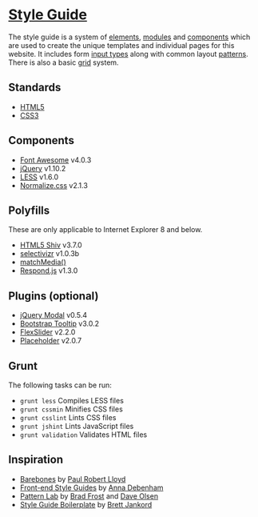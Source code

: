 # [Style Guide](http://joepublicn.com/style-guide/)

The style guide is a system of [elements](http://joepublicn.com/style-guide/elements.html), [modules](http://joepublicn.com/style-guide/modules.html) and [components](http://joepublicn.com/style-guide/components.html) which are used to create the unique templates and individual pages for this website. It includes form [input types](http://joepublicn.com/style-guide/forms.html#sg-form-input-types) along with common layout [patterns](http://joepublicn.com/style-guide/forms.html#sg-form-layout-default). There is also a basic [grid](http://joepublicn.com/style-guide/grid.html) system.

## Standards

* [HTML5](http://www.w3.org/TR/html5/)
* [CSS3](http://www.w3.org/TR/CSS/#css3)

## Components

* [Font Awesome](http://fortawesome.github.io/Font-Awesome/) v4.0.3
* [jQuery](http://jquery.com/) v1.10.2
* [LESS](http://lesscss.org/) v1.6.0
* [Normalize.css](http://necolas.github.io/normalize.css/) v2.1.3

## Polyfills

These are only applicable to Internet Explorer 8 and below.

* [HTML5 Shiv](https://github.com/aFarkas/html5shiv) v3.7.0
* [selectivizr](https://github.com/keithclark/selectivizr) v1.0.3b
* [matchMedia()](https://github.com/scottjehl/Respond)
* [Respond.js](https://github.com/scottjehl/Respond) v1.3.0

## Plugins (optional)

* [jQuery Modal](https://github.com/kylefox/jquery-modal) v0.5.4
* [Bootstrap Tooltip](http://getbootstrap.com) v3.0.2
* [FlexSlider](https://github.com/woothemes/flexslider) v2.2.0
* [Placeholder](https://github.com/mathiasbynens/jquery-placeholder) v2.0.7

## Grunt

The following tasks can be run:

* ```grunt less``` Compiles LESS files
* ```grunt cssmin``` Minifies CSS files
* ```grunt csslint``` Lints CSS files
* ```grunt jshint``` Lints JavaScript files
* ```grunt validation``` Validates HTML files

## Inspiration

* [Barebones](http://barebones.paulrobertlloyd.com/) by [Paul Robert Lloyd](http://paulrobertlloyd.com/)
* [Front-end Style Guides](http://24ways.org/2011/front-end-style-guides/) by [Anna Debenham](http://maban.co.uk/)
* [Pattern Lab](http://pattern-lab.info/) by [Brad Frost](http://bradfrostweb.com/) and [Dave Olsen](http://dmolsen.com/)
* [Style Guide Boilerplate](http://bjankord.github.io/Style-Guide-Boilerplate/) by [Brett Jankord](http://www.brettjankord.com/)
